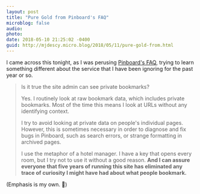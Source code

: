```yaml
---
layout: post
title: "Pure Gold from Pinboard's FAQ"
microblog: false
audio: 
photo: 
date: 2018-05-10 21:25:02 -0400
guid: http://mjdescy.micro.blog/2018/05/11/pure-gold-from.html
---
```

I came across this tonight, as I was perusing [Pinboard's FAQ](https://pinboard.in/faq/#cjk_search), trying to learn something different about the service that I have been ignoring for the past year or so.

> Is it true the site admin can see private bookmarks?
> 
> Yes. I routinely look at raw bookmark data, which includes private bookmarks. Most of the time this means I look at URLs without any identifying context.
> 
> I try to avoid looking at private data on people's individual pages. However, this is sometimes necessary in order to diagnose and fix bugs in Pinboard, such as search errors, or strange formatting in archived pages.
> 
> I use the metaphor of a hotel manager. I have a key that opens every room, but I try not to use it without a good reason. **And I can assure everyone that five years of running this site has eliminated any trace of curiosity I might have had about what people bookmark.**

(Emphasis is my own. 🤣)
